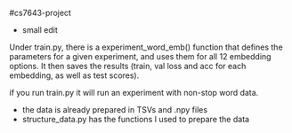 #cs7643-project
- small edit

Under train.py, there is a experiment_word_emb() function that defines the parameters for a given experiment, and uses them for all 12 embedding options. It then saves the results (train, val loss and acc for each embedding, as well as test scores). 

if you run train.py it will run an experiment with non-stop word data.
- the data is already prepared in TSVs and .npy files
- structure_data.py has the functions I used to prepare the data